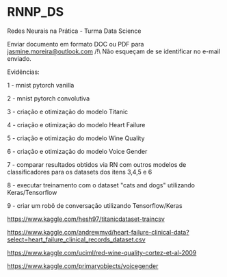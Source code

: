 # RNNP_DS
Redes Neurais na Prática - Turma Data Science

Enviar documento em formato DOC ou PDF para jasmine.moreira@outlook.com
/!\ Não esqueçam de se identificar no e-mail enviado.

Evidências:

1 - mnist pytorch vanilla

2 - mnist pytorch convolutiva

3 - criação e otimização do modelo Titanic

4 - criação e otimização do modelo Heart Failure

5 - criação e otimização do modelo Wine Quality

6 - criação e otimização do modelo Voice Gender

7 - comparar resultados obtidos via RN com outros modelos de classificadores para os datasets dos itens 3,4,5 e 6

8 - executar treinamento com o dataset "cats and dogs" utilizando Keras/Tensorflow

9 - criar um robô de conversação utilizando Tensorflow/Keras


https://www.kaggle.com/hesh97/titanicdataset-traincsv

https://www.kaggle.com/andrewmvd/heart-failure-clinical-data?select=heart_failure_clinical_records_dataset.csv

https://www.kaggle.com/uciml/red-wine-quality-cortez-et-al-2009

https://www.kaggle.com/primaryobjects/voicegender
